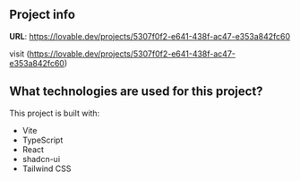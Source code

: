 

## Project info

**URL**: https://lovable.dev/projects/5307f0f2-e641-438f-ac47-e353a842fc60

visit (https://lovable.dev/projects/5307f0f2-e641-438f-ac47-e353a842fc60) 

## What technologies are used for this project?

This project is built with:
- Vite
- TypeScript
- React
- shadcn-ui
- Tailwind CSS


